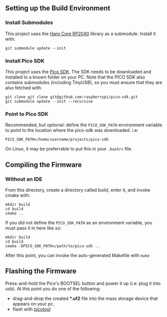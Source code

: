 ## Setting up the Build Environment

### Install Submodules
This project uses the [Harp Core RP2040](https://github.com/AllenNeuralDynamics/harp.core.rp2040) library as a submodule.
Install it with:
````
git submodule update --init
````

### Install Pico SDK
This project uses the [Pico SDK](https://github.com/raspberrypi/pico-sdk/tree/master).
The SDK needs to be downloaded and installed to a known folder on your PC.
Note that the PICO SDK also contains submodules (including TinyUSB), so you must ensure that they are also fetched with:
````
git clone git clone git@github.com:raspberrypi/pico-sdk.git
git submodule update --init --recursive
````

### Point to Pico SDK
Recommended, but optional: define the `PICO_SDK_PATH` environment variable to point to the location where the pico-sdk was downloaded. i.e:
````
PICO_SDK_PATH=/home/username/projects/pico-sdk
````
On Linux, it may be preferrable to put this in your `.bashrc` file.

## Compiling the Firmware

### Without an IDE
From this directory, create a directory called build, enter it, and invoke cmake with:
````
mkdir build
cd build
cmake ..
````
If you did not define the `PICO_SDK_PATH` as an environment variable, you must pass it in here like so:
````
mkdir build
cd build
cmake -DPICO_SDK_PATH=/path/to/pico-sdk ..
````
After this point, you can invoke the auto-generated Makefile with `make`

## Flashing the Firmware
Press-and-hold the Pico's BOOTSEL button and power it up (i.e: plug it into usb).
At this point you do one of the following:
* drag-and-drop the created **\*.uf2** file into the mass storage device that appears on your pc.
* flash with [picotool](https://github.com/raspberrypi/picotool)
